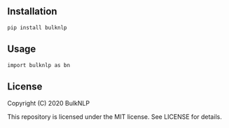 ## Installation
```pip install bulknlp```

## Usage
```import bulknlp as bn```

## License
Copyright (C) 2020 BulkNLP

This repository is licensed under the MIT license.
See LICENSE for details.
